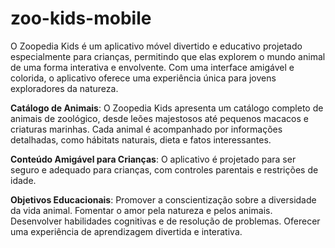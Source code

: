 # zoo-kids-mobile
O Zoopedia Kids é um aplicativo móvel divertido e educativo projetado especialmente para crianças, permitindo que elas explorem o mundo animal de uma forma interativa e envolvente. Com uma interface amigável e colorida, o aplicativo oferece uma experiência única para jovens exploradores da natureza.

**Catálogo de Animais**: O Zoopedia Kids apresenta um catálogo completo de animais de zoológico, desde leões majestosos até pequenos macacos e criaturas marinhas. Cada animal é acompanhado por informações detalhadas, como hábitats naturais, dieta e fatos interessantes.

**Conteúdo Amigável para Crianças**: O aplicativo é projetado para ser seguro e adequado para crianças, com controles parentais e restrições de idade.

**Objetivos Educacionais**:
Promover a conscientização sobre a diversidade da vida animal.
Fomentar o amor pela natureza e pelos animais.
Desenvolver habilidades cognitivas e de resolução de problemas.
Oferecer uma experiência de aprendizagem divertida e interativa.
